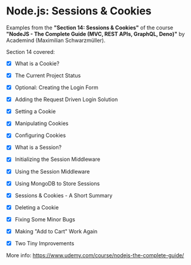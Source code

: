 # Node.js: Sessions & Cookies

Examples from the **"Section 14: Sessions & Cookies"** of the course **"NodeJS - The Complete Guide (MVC, REST APIs, GraphQL, Deno)"** by Academind (Maximilian Schwarzmüller).

Section 14 covered:

- [x] What is a Cookie?
- [x] The Current Project Status
- [x] Optional: Creating the Login Form
- [x] Adding the Request Driven Login Solution
- [x] Setting a Cookie
- [x] Manipulating Cookies
- [x] Configuring Cookies
- [x] What is a Session?
- [x] Initializing the Session Middleware
- [x] Using the Session Middleware
- [x] Using MongoDB to Store Sessions
- [x] Sessions & Cookies - A Short Summary
- [x] Deleting a Cookie
- [x] Fixing Some Minor Bugs
- [x] Making "Add to Cart" Work Again
- [x] Two Tiny Improvements



More info: https://www.udemy.com/course/nodejs-the-complete-guide/
